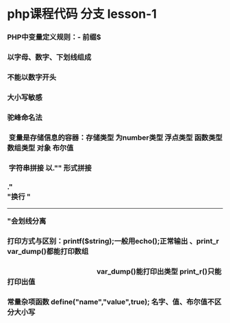 # php课程代码 分支 lesson-1

### PHP中变量定义规则：- 前缀$
###                 以字母、数字、下划线组成
###                 不能以数字开头
###                 大小写敏感
###                 驼峰命名法

###  变量是存储信息的容器：存储类型 为number类型 浮点类型 函数类型 数组类型 对象 布尔值

###  字符串拼接 以."" 形式拼接 

### ."<br>"换行 "<hr>"会划线分离

### 打印方式与区别：printf($string);一般用echo();正常输出  、print_r var_dump()都能打印数组
###                                                       var_dump()能打印出类型 print_r()只能打印出值

### 常量杂项函数 define("name","value",true); 名字、值、布尔值不区分大小写
